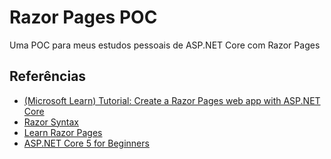 # Razor Pages POC

Uma POC para meus estudos pessoais de ASP.NET Core com Razor Pages




## Referências

 - [(Microsoft Learn) Tutorial: Create a Razor Pages web app with ASP.NET Core](https://learn.microsoft.com/en-us/aspnet/core/tutorials/razor-pages/?view=aspnetcore-6.0)
 - [Razor Syntax](https://learn.microsoft.com/en-us/aspnet/core/mvc/views/razor?view=aspnetcore-5.0#razor-reserved-keywords)
 - [Learn Razor Pages](https://www.learnrazorpages.com/table-of-contents)
 - [ASP.NET Core 5 for Beginners](https://www.packtpub.com/product/aspnet-core-5-for-beginners/9781800567184)



